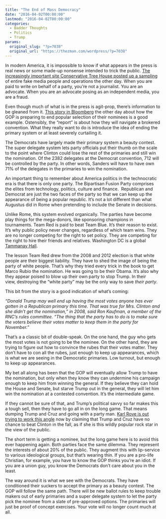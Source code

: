 ```yaml
---
title: "The End of Mass Democracy"
date: "2016-04-02T00:00:00"
lastmod: "2016-04-02T00:00:00"
categories:
  - Badder Thoughts
  - Politics
  - Trump
params:
  original_slug: "?p=7038"
  original_url: "https://thezman.com/wordpress/?p=7038"
---
```


In modern America, it is impossible to know if what appears in the press
is real news or some made-up nonsense intended to trick the public. <a
href="http://theconservativetreehouse.com/2016/03/30/eric-errickson-website-resurgent-paid-by-pro-cruzanti-trump-our-principles-pac/"
rel="noopener" target="_blank">The increasingly important site
Conservative Tree House posted up a sampling</a> of entire fake media
people and operations the other day. When you are paid to write on
behalf of a party, you’re not a journalist. You are an advocate. When
you are an advocate posing as an independent media, you are a fraud.

Even though much of what is in the press is agit-prop, there’s
information to be gleaned from it. <a
href="http://www.bloomberg.com/politics/articles/2016-04-01/rnc-lays-groundwork-for-nominee-who-may-not-be-trump"
rel="noopener" target="_blank">This story in Bloomberg</a> the other day
about how the GOP is preparing to end popular selection of their
nominees is a good example. Ostensibly, the “report” is about how they
will navigate a brokered convention. What they really want to do is
introduce the idea of ending the primary system or at least severely
curtailing it.

The Democrats have largely made their primary system a beauty contest.
The super delegate system lets party officials put their thumb on the
scale to the point where Clinton could lose the rest of the primaries
and still win the nomination. Of the 2382 delegates at the Democrat
convention, 712 will be controlled by the party. In other words, Sanders
will have to have own 71% of the delegates in the primaries to win the
nomination.

An important thing to remember about America politics in the
technocratic era is that there is only one party. The Bipartisan Fusion
Party comprises the elites from technology, politics, culture and
finance.  Republican and Democrat are just the two faces of the party so
that we can keep up the appearance of being a popular republic. It’s not
a lot different than what Augustus did in Rome when pretending to
include the Senate in decisions.

Unlike Rome, this system evolved organically. The parties have become
play things for the mega-donors, like sponsoring champions in
tournaments. Team Red is paid to beat Team Blue. It’s their reason to
exist. It’s why public policy never changes, regardless of which team
wins. They are no longer competing for the right to set policy. They are
competing for the right to hire their friends and relatives. Washington
DC is a global
<a href="https://en.wikipedia.org/wiki/Tammany_Hall" rel="noopener"
target="_blank">Tammanay Hall</a>.

The lesson Team Red drew from the 2008 and 2012 election is that white
people are their biggest liability. They have to shed the image of being
the party of white people. That’s why they tried every trick in the book
to get Marco Rubio the nomination. He was going to be their Obama. It’s
also why they appear poised to blow up their own party to stop Trump. In
their view, destroying the “white party” may be the only way to save
*their party*.

This bit from the story is a good indication of what’s coming:

*“Donald Trump may well end up having the most votes anyone has ever
gotten in a Republican primary this time. That was true for Mrs. Clinton
and she didn’t get the nomination,” in 2008, said Ron Kaufman, a member
of the RNC’s rules committee. “The thing that the party has to do is to
make sure the voters believe their votes matter to keep them in the
party for November.”*

That’s a a classic bit of double-speak. On the one hand, the guy who
gets the most votes is not going to be the nominee. On the other hand,
they are trying to figure out how to convince the rubes that their votes
matter. They don’t have to con all the rubes, just enough to keep up
appearances, which is what we are seeing in the Democratic primaries.
Low turnout, but enough to keep up appearances.

My bet all along has been that the GOP will eventually allow Trump to
have the nomination, but only when they know they can undermine his
campaign enough to keep him from winning the general. If they believe
they can hold the House and Senate, but starve Trump out in the general,
they will let him win the nomination at a contested convention. It’s the
intermediate game.

If they cannot be sure of that, and Trump’s political savvy so far makes
this a tough sell, then they have to go all in on the long game. That
means dumping Trump and Cruz and going with a party man. <a
href="http://talkingpointsmemo.com/livewire/karl-rove-fresh-face-gop-nomination"
rel="noopener" target="_blank">Karl Rove is out trying to work this
angle</a> now by claiming that Trump and Cruz have no chance to beat
Clinton in the fall, as if she is this wildly popular rock star in the
view of the public.

The short term is getting a nominee, but the long game here is to avoid
this ever happening again. Both parties face the same dilemma. They
represent the interests of about 20% of the public. They augment this
with lip-service to various ideological groups, but that’s wearing thin.
If you are a pro-life Christian, for example, you have to know the GOP
thinks you’re an idiot. If you are a union guy, you know the Democrats
don’t care about you in the least.

The way around it is what we see with the Democrats. They have
conditioned their suckers to accept the primary as a beauty contest. The
GOP will follow the same path. There will be new ballot rules to keep
trouble makers out of early primaries and a super delegate system to let
the party pick the nominee from a slate of pre-approved options. The
primaries will just be proof of concept exercises. Your vote will no
longer count much at all.
